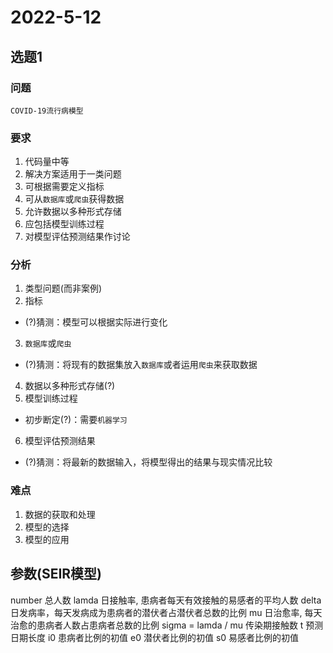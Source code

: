 # 2022-5-12

## 选题1

### 问题

`COVID-19流行病模型`

### 要求

1. 代码量中等
2. 解决方案适用于一类问题
3. 可根据需要定义指标
4. 可从`数据库`或`爬虫`获得数据
5. 允许数据以多种形式存储
6. 应包括模型训练过程
7. 对模型评估预测结果作讨论

### 分析

1. 类型问题(而非案例)
2. 指标
- (?)猜测：模型可以根据实际进行变化
3. `数据库`或`爬虫`
- (?)猜测：将现有的数据集放入`数据库`或者运用`爬虫`来获取数据
4. 数据以多种形式存储(?)
5. 模型训练过程
- 初步断定(?)：需要`机器学习`
6. 模型评估预测结果
- (?)猜测：将最新的数据输入，将模型得出的结果与现实情况比较

### 难点

1. 数据的获取和处理
2. 模型的选择
3. 模型的应用

## 参数(SEIR模型)
number                  总人数
lamda                   日接触率, 患病者每天有效接触的易感者的平均人数
delta                   日发病率，每天发病成为患病者的潜伏者占潜伏者总数的比例
mu                      日治愈率, 每天治愈的患病者人数占患病者总数的比例
sigma = lamda / mu      传染期接触数
t                       预测日期长度
i0                      患病者比例的初值
e0                      潜伏者比例的初值
s0                      易感者比例的初值
